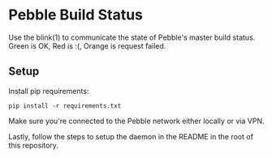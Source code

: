# Pebble Build Status

Use the blink(1) to communicate the state of Pebble's master build status.
Green is OK, Red is :(, Orange is request failed.

## Setup

Install pip requirements:

```
pip install -r requirements.txt
```

Make sure you're connected to the Pebble network either locally or via VPN.

Lastly, follow the steps to setup the daemon in the README in the root of this repository.